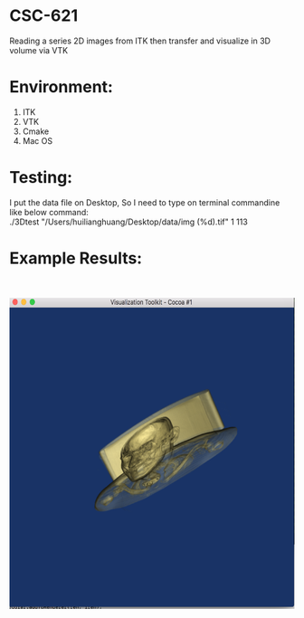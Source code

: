 # CSC-621
Reading a series 2D images from ITK then transfer and visualize in 3D volume via VTK 

# Environment:
1. ITK
2. VTK
3. Cmake
4. Mac OS

# Testing:
I put the data file on Desktop, So I need to type on terminal commandine like below command: <br />
./3Dtest "/Users/huilianghuang/Desktop/data/img (%d).tif" 1 113 <br />

# Example Results:
<br />
<br />
<img height = "550" src = "https://github.com/Huiliang-M/CSC-621/blob/master/Screen%20Shot%202017-06-20%20at%206.50.33%20PM.png" />
<br />
<br />
